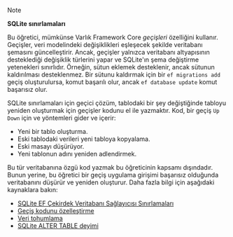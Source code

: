 > [!NOTE]
> 
> **SQLite sınırlamaları**
>
> Bu öğretici, mümkünse Varlık Framework Core *geçişleri* özelliğini kullanır. Geçişler, veri modelindeki değişiklikleri eşleşecek şekilde veritabanı şemasını güncelleştirir. Ancak, geçişler yalnızca veritabanı altyapısının desteklediği değişiklik türlerini yapar ve SQLite'ın şema değiştirme yetenekleri sınırlıdır. Örneğin, sütun eklemek desteklenir, ancak sütunun kaldırılması desteklenmez. Bir sütunu kaldırmak için bir `ef migrations add` geçiş oluşturulursa, komut başarılı olur, ancak `ef database update` komut başarısız olur. 
>
> SQLite sınırlamaları için geçici çözüm, tablodaki bir şey değiştiğinde tabloyu yeniden oluşturmak için geçişler kodunu el ile yazmaktır. Kod, bir geçiş `Up` `Down` için ve yöntemleri gider ve içerir:
>
> * Yeni bir tablo oluşturma.
> * Eski tablodaki verileri yeni tabloya kopyalama.
> * Eski masayı düşürüyor.
> * Yeni tablonun adını yeniden adlendirmek.
>
> Bu tür veritabanına özgü kod yazmak bu öğreticinin kapsamı dışındadır. Bunun yerine, bu öğretici bir geçiş uygulama girişimi başarısız olduğunda veritabanını düşürür ve yeniden oluşturur. Daha fazla bilgi için aşağıdaki kaynaklara bakın:
>
> * [SQLite EF Çekirdek Veritabanı Sağlayıcısı Sınırlamaları](/ef/core/providers/sqlite/limitations)
> * [Geçiş kodunu özelleştirme](/ef/core/managing-schemas/migrations/#customize-migration-code)
> * [Veri tohumlama](/ef/core/modeling/data-seeding)
> * [SQLite ALTER TABLE deyimi](https://sqlite.org/lang_altertable.html)